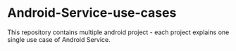 # Android-Service-use-cases
This repository contains multiple android project - each project explains one single use case of Android Service.
